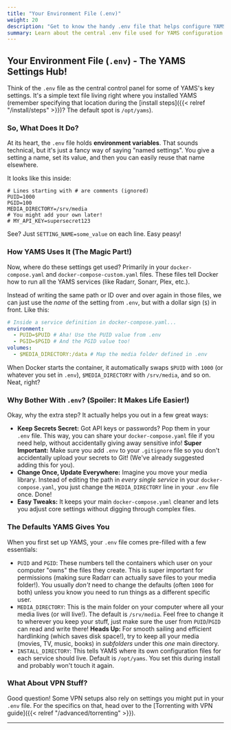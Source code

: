 ```yaml
---
title: "Your Environment File (.env)"
weight: 20
description: "Get to know the handy .env file that helps configure YAMS."
summary: Learn about the central .env file used for YAMS configuration variables like paths and user IDs.
---
```


## Your Environment File (`.env`) - The YAMS Settings Hub!

Think of the `.env` file as the central control panel for some of YAMS's key settings. It's a simple text file living right where you installed YAMS (remember specifying that location during the [install steps]({{< relref "/install/steps" >}})? The default spot is `/opt/yams`).

### So, What Does It Do?

At its heart, the `.env` file holds **environment variables**. That sounds technical, but it's just a fancy way of saying "named settings". You give a setting a name, set its value, and then you can easily reuse that name elsewhere.

It looks like this inside:

```env
# Lines starting with # are comments (ignored)
PUID=1000
PGID=100
MEDIA_DIRECTORY=/srv/media
# You might add your own later!
# MY_API_KEY=supersecret123
```

See? Just `SETTING_NAME=some_value` on each line. Easy peasy!

### How YAMS Uses It (The Magic Part!)

Now, where do these settings get used? Primarily in your `docker-compose.yaml` and `docker-compose-custom.yaml` files. These files tell Docker how to run all the YAMS services (like Radarr, Sonarr, Plex, etc.).

Instead of writing the same path or ID over and over again in those files, we can just use the *name* of the setting from `.env`, but with a dollar sign (`$`) in front. Like this:

```yaml
# Inside a service definition in docker-compose.yaml...
environment:
  - PUID=$PUID # Aha! Use the PUID value from .env
  - PGID=$PGID # And the PGID value too!
volumes:
  - $MEDIA_DIRECTORY:/data # Map the media folder defined in .env
```

When Docker starts the container, it automatically swaps `$PUID` with `1000` (or whatever you set in `.env`), `$MEDIA_DIRECTORY` with `/srv/media`, and so on. Neat, right?

### Why Bother With `.env`? (Spoiler: It Makes Life Easier!)

Okay, why the extra step? It actually helps you out in a few great ways:

*   **Keep Secrets Secret:** Got API keys or passwords? Pop them in your `.env` file. This way, you can share your `docker-compose.yaml` file if you need help, without accidentally giving away sensitive info! **Super Important:** Make sure you add `.env` to your `.gitignore` file so you don't accidentally upload your secrets to Git! (We've already suggested adding this for you).
*   **Change Once, Update Everywhere:** Imagine you move your media library. Instead of editing the path in *every single service* in your `docker-compose.yaml`, you just change the `MEDIA_DIRECTORY` line in your `.env` file once. Done!
*   **Easy Tweaks:** It keeps your main `docker-compose.yaml` cleaner and lets you adjust core settings without digging through complex files.

### The Defaults YAMS Gives You

When you first set up YAMS, your `.env` file comes pre-filled with a few essentials:

*   `PUID` and `PGID`: These numbers tell the containers which user on your computer "owns" the files they create. This is super important for permissions (making sure Radarr can actually save files to your media folder!). You usually *don't* need to change the defaults (often `1000` for both) unless you know you need to run things as a different specific user.
*   `MEDIA_DIRECTORY`: This is the main folder on your computer where all your media lives (or will live!). The default is `/srv/media`. Feel free to change it to wherever you keep your stuff, just make sure the user from `PUID`/`PGID` can read and write there! **Heads Up:** For smooth sailing and efficient hardlinking (which saves disk space!), try to keep all your media (movies, TV, music, books) in *subfolders* under this *one* main directory.
*   `INSTALL_DIRECTORY`: This tells YAMS where its own configuration files for each service should live. Default is `/opt/yams`. You set this during install and probably won't touch it again.

### What About VPN Stuff?

Good question! Some VPN setups also rely on settings you might put in your `.env` file. For the specifics on that, head over to the [Torrenting with VPN guide]({{< relref "/advanced/torrenting" >}}).

---
